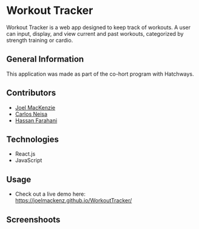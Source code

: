 # Workout Tracker
Workout Tracker is a web app designed to keep track of workouts. A user can input, display, and view current and past workouts, categorized by strength training or cardio.

## General Information

This application was made as part of the co-hort program with Hatchways.

## Contributors

- [Joel MacKenzie](https://github.com/joelmackenz)
- [Carlos Neisa](https://github.com/AndresNeisa)
- [Hassan Farahani](https://github.com/hassanfarahani)

## Technologies

- React.js
- JavaScript


## Usage

- Check out a live demo here: https://joelmackenz.github.io/WorkoutTracker/


## Screenshoots
